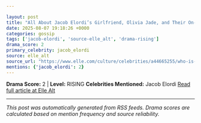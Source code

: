 ```yaml
---

layout: post
title: "All About Jacob Elordi’s Girlfriend, Olivia Jade, and Their On-Off Relationship History""
date: 2025-08-07 19:18:26 +0000
categories: gossip
tags: ['jacob-elordi', 'source-elle_alt', 'drama-rising']
drama_score: 2
primary_celebrity: jacob_elordi
source: elle_alt
source_url: "https://www.elle.com/culture/celebrities/a44665255/who-is-jacobi-elordi-girlfriend/""
mentions: {'jacob_elordi': 2}
---
```


**Drama Score:** 2 | **Level:** RISING **Celebrities Mentioned:** Jacob Elordi [Read full article at Elle Alt](https://www.elle.com/culture/celebrities/a44665255/who-is-jacobi-elordi-girlfriend/)

---

*This post was automatically generated from RSS feeds. Drama scores are calculated based on mention frequency and source reliability.*
